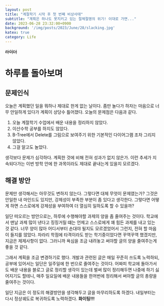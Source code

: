 ```yaml
---
layout: post
title: "계절학기 시작 후 첫 번째 비상사태"
subtitle: "계획은 하나도 못지키고 있는 절체절명의 위기! 이대로 가면..."
date: 2023-06-28 23:32:00+0900
background: '/img/posts/2023/June/28/slacking.jpg'
katex: true
category: Life
---
```


~~라이더~~

# 하루를 돌아보며

## 문제인식

오늘은 계획했던 일을 뭐하나 제대로 한게 없는 날이다. 좀만 놀다가 하자는 마음으로 너무 안일하게 있다가 계획이 상당수 틀어졌다. 오늘의 문제점은 다음과 같다.

1. 오늘 계절학기 수업에서 배운 내용을 정리하지 않았다.
2. 이산수학 공부를 하지도 않았다.
3. B-Tree에서 Delete를 그림으로 보여주기 위한 기본적인 다이어그램 조차 그리지 않았다.
4. 그걸 알고도 놀았다.

생각보다 문제가 심각하다. 계획한 것에 비해 전혀 성과가 없지 않은가. 이런 추세가 지속되다가는 이번 방학 안에 한 과목이라도 제대로 끝내는게 있을지 모르겠다.

## 해결 방안

문제만 생각해서는 아무것도 변하지 않는다. 그렇다면 대체 무엇이 문제였는가? 그것은 안일한 내 마인드도 있지만, 강제성이 부족한 부분이 좀 있다고 생각한다. 그렇다면 어떻게 하면 스스로에게 강제성을 부여하여 더 열심히 일하도록 할 수 있을까?

일단 떠오르는 방안으로는, 하루에 수행해야할 과제의 양을 좀 줄여주는 것이다. 학교에서 맨날 과제 많이 낸다고 징징거릴 떄는 언제고 스스로에게 꽤 힘든 과제를 내고 있는 것 같다. 너무 양이 많아 어디서부터 손대야 될지도 모르겠었어서 그런지, 전혀 할 마음이 들지를 않았다. 차라리 학점에 타격이라도 받는 학기중이었다면 꾸역꾸역 했겠지만, 지금은 제제사항이 없다. 그러니까 욕심을 조금 내려놓고 써야할 글의 양을 줄여주는게 좋을 것 같다.

그래서 계획을 조금 변경하기로 했다. 개발과 관련된 글은 매일 꾸준히 쓰도록 노력하되, 공부에 있어서는 일단은 일주일에 한 번으로 줄여주는 것이다. 어짜피 학교에 돌아가서도 배운 내용을 블로그 글로 정리할 생각이 있는데 벌써 많이 정리해두면 나중에 하기 싫어지기도 할테니, 매주 일요일에 배운 내용들을 한꺼번에 정리해서 써야할 글의 총량을 줄여주는 것이다.

일단 지금은 이 정도의 해결방안을 생각해두고 글을 마무리하도록 하겠다. 내일부터는 다시 정상궤도로 복귀하도록 노력하겠다. **화이팅!!!**
